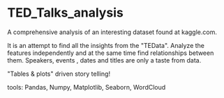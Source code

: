 # TED_Talks_analysis
A comprehensive analysis of an interesting dataset found at kaggle.com.

It is an attempt to find all the insights from the "TEData". Analyze the features independently and at the same time find relationships between them. Speakers, events , dates and titles are only a taste from data.

"Tables & plots" driven story telling!

tools: Pandas, Numpy, Matplotlib, Seaborn, WordCloud
